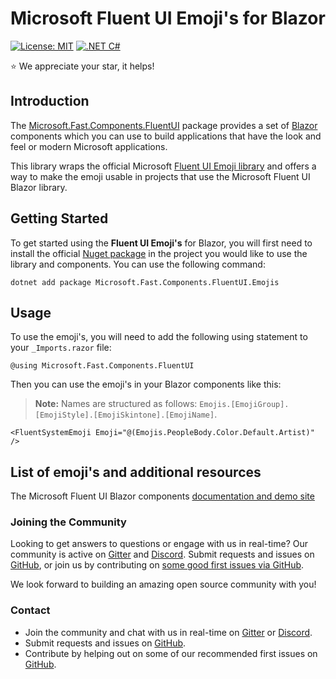# Microsoft Fluent UI Emoji's for Blazor

[![License: MIT](https://img.shields.io/badge/License-MIT-yellow.svg)](https://opensource.org/licenses/MIT)
[![.NET C#](https://img.shields.io/badge/.NET-C%23-blue)](https://docs.microsoft.com/en-us/dotnet/csharp/)

:star:  We appreciate your star, it helps!

## Introduction

The [Microsoft.Fast.Components.FluentUI](https://github.com/microsoft/fluentui-blazor) package provides
a set of [Blazor](https://blazor.net) components which you can use to build applications
that have the look and feel or modern Microsoft applications.

This library wraps the official Microsoft [Fluent UI Emoji library](https://github.com/microsoft/fluentui-emoji)
and offers a way to make the emoji usable in projects that use the Microsoft Fluent UI Blazor library.

## Getting Started

To get started using the **Fluent UI Emoji's** for Blazor, you will first need 
to install the official [Nuget package](https://www.nuget.org/packages/Microsoft.Fast.Components.FluentUI.Emojis/)
in the project you would like to use the library and components. You can use the following command:

```shell
dotnet add package Microsoft.Fast.Components.FluentUI.Emojis
```

## Usage

To use the emoji's, you will need to add the following using statement to your `_Imports.razor` file:

```razor
@using Microsoft.Fast.Components.FluentUI
```

Then you can use the emoji's in your Blazor components like this:

> **Note:** Names are structured as follows: `Emojis.[EmojiGroup].[EmojiStyle].[EmojiSkintone].[EmojiName]`.

```razor
<FluentSystemEmoji Emoji="@(Emojis.PeopleBody.Color.Default.Artist)" />
```

## List of emoji's and additional resources

The Microsoft Fluent UI Blazor components [documentation and demo site](https://www.fluentui-blazor.net)


### Joining the Community

Looking to get answers to questions or engage with us in real-time? Our community is  active on [Gitter](https://app.gitter.im/#/room/#fluentui-blazor:gitter.im) and [Discord](https://discord.gg/FcSNfg4). Submit requests 
and issues on [GitHub](https://github.com/microsoft/blazor-fluentui/issues/new/choose), or join us by contributing on [some good first issues via GitHub](https://github.com/microsoft/fluentui-blazor/labels/community:good-first-issue).

We look forward to building an amazing open source community with you!

### Contact

* Join the community and chat with us in real-time on [Gitter](https://app.gitter.im/#/room/#fluentui-blazor:gitter.im) or [Discord](https://discord.gg/FcSNfg4).
* Submit requests and issues on [GitHub](https://github.com/microsoft/fluentui-blazor/issues/new/choose).
* Contribute by helping out on some of our recommended first issues on [GitHub](https://github.com/microsoft/fluentui-blazor/labels/community:good-first-issue).
